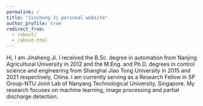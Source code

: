 ```yaml
---
permalink: /
title: "Jinsheng Ji personal website"
author_profile: true
redirect_from: 
  - /about/
  - /about.html
---
```

Hi, I am Jinsheng Ji. I received the B.Sc. degree in automation from Nanjing Agricultural University in 2012 and the M.Eng. and Ph.D. degrees in control science and engineering from Shanghai Jiao Tong University in 2015 and 2021 respectively, China. I am currently serving as a Research Fellow in SP Group-NTU Joint Lab of Nanyang Technological University, Singapore. My research focuses on machine learning, image processing and partial discharge detection.
